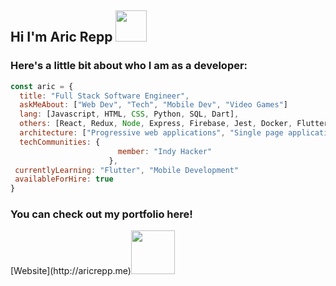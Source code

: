 
<h2>Hi I'm Aric Repp <img src='https://media1.giphy.com/media/huyZxIJvtqVeRp7QcS/giphy.gif?cid=ecf05e47qblcz3ocds4axwtbipgq6digabjaiuq94l4c3ybi&rid=giphy.gif' width=50px/></h2>

### Here's a little bit about who I am as a developer:
```javascript
const aric = {
  title: "Full Stack Software Engineer", 
  askMeAbout: ["Web Dev", "Tech", "Mobile Dev", "Video Games"]
  lang: [Javascript, HTML, CSS, Python, SQL, Dart],
  others: [React, Redux, Node, Express, Firebase, Jest, Docker, Flutter],
  architecture: ["Progressive web applications", "Single page applications",],
  techCommunities: {
                        member: "Indy Hacker"                        
                      },
 currentlyLearning: "Flutter", "Mobile Development"
 availableForHire: true
}
```
<h3>You can check out my portfolio here!</h3>
<div>[Website](http://aricrepp.me)<img src='https://media2.giphy.com/media/4JY0RtY2Qid1NoRoxW/giphy.gif?cid=ecf05e47f5ddf1c31cb1f77a0502c389f792067a804e88f9&rid=giphy.gif' width=70px /> </div>
